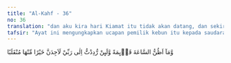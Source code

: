 ```yaml
---
title: "Al-Kahf - 36"
no: 36
translation: "dan aku kira hari Kiamat itu tidak akan datang, dan sekiranya aku dikembalikan kepada Tuhanku, pasti aku akan mendapat tempat kembali yang lebih baik dari pada ini.”"
tafsir: "Ayat ini mengungkapkan ucapan pemilik kebun itu kepada saudaranya yang mukmin tentang ketidakpercayaannya bahwa hari kiamat itu akan datang. Sekiranya hari kiamat itu datang dan dia dikembalikan kepada Tuhan, dia tentu akan kembali mendapatkan yang lebih baik daripada kebun-kebun yang dimilikinya di dunia ini.\n\nSikap pemilik kebun itu menunjukkan keingkaran akan adanya hari kiamat (hari akhir). Dugaannya bahwa akan mendapatkan kebun-kebun yang lebih baik daripada kebun-kebunnya di dunia ini pada hari kiamat didasarkan atas pengalamannya bahwa kedua kebun yang dimilikinya dan dipercayakan Tuhan kepadanya terus berbuah dan berkembang hanya karena kesanggupan dan usaha yang memilikinya. Oleh karena itu, dimana dan kapan saja, kemusnahan itu selalu menyertainya. Allah swt menggambarkan pula sifat orang kafir ini dalam ayat yang lain dengan firman-Nya:\n\n\"¦Dan jika aku dikembalikan kepada Tuhanku maka sesungguhnya aku akan memperoleh kebaikan di sisi-Nya.....\" (Fushshilat/41: 50)\n\nUcapan yang membawa kepada kekafiran ialah: pertama, pengakuannya tentang keabadian alam; kedua, tentang tidak adanya kebangkitan manusia dari kubur; dan ketiga, anggapannya bahwa ganjaran di akhirat dicerminkan oleh keadaan di dunia. Pandangan terhadap keabadian alam ini meniadakan keputusan dan kehendak Tuhan Pencipta Alam. Keingkarannya terhadap kebangkitan manusia dari kubur menunjukkan bahwa dia meniadakan kekuasaan Allah untuk mengembalikan manusia ke bentuk aslinya. Pandang-an bahwa ganjaran di akhirat dicerminkan oleh kehidupan dunia, misalnya bilamana seseorang di dunia hidup sebagai pemilik kebun, maka ganjaran di akhirat pun baginya sebagai pemilik kebun. Ini adalah kepercayaan primitif, atau kepercayaan yang berdasarkan kebudayaan. Kepercayaan seperti itu berlawanan dengan agama yang bersumber pada wahyu Allah swt yang mempunyai kebijaksanaan dalam memberikan ganjaran kepada hamba-hamba-Nya."
---
```


وَّمَآ اَظُنُّ السَّاعَةَ قَاۤىِٕمَةً وَّلَىِٕنْ رُّدِدْتُّ اِلٰى رَبِّيْ لَاَجِدَنَّ خَيْرًا مِّنْهَا مُنْقَلَبًا 
